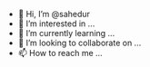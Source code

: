 - 👋 Hi, I’m @sahedur
- 👀 I’m interested in ...
- 🌱 I’m currently learning ...
- 💞️ I’m looking to collaborate on ...
- 📫 How to reach me ...

<!---
sahedur/sahedur is a ✨ special ✨ repository because its `README.md` (this file) appears on your GitHub profile.
You can click the Preview link to take a look at your changes.
--->
